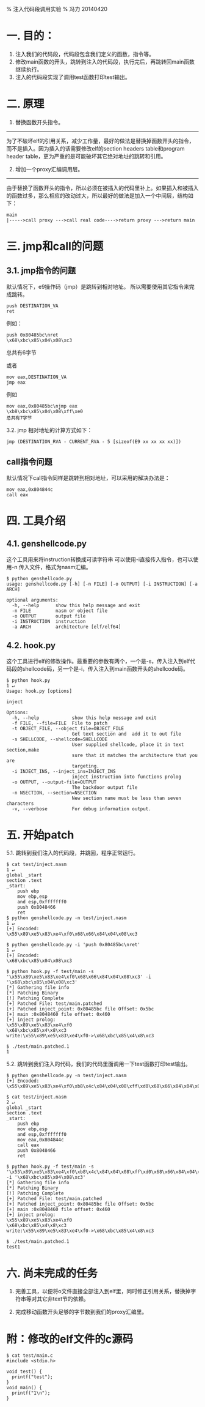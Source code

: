 % 注入代码段调用实验
% 冯力 20140420

一. 目的：
====
1. 注入我们的代码段，代码段包含我们定义的函数，指令等。
2. 修改main函数的开头，跳转到注入的代码段，执行完后，再跳转回main函数继续执行。
3. 注入的代码段实现了调用test函数打印test输出。

二. 原理
=======
1. 替换函数开头指令。
------------------
为了不破坏elf的引用关系，减少工作量，最好的做法是替换掉函数开头的指令，而不是插入。因为插入的话需要修改elf的section headers table和program header table，更为严重的是可能破坏其它绝对地址的跳转和引用。

2. 增加一个proxy汇编调用层。
------------------------
由于替换了函数开头的指令，所以必须在被插入的代码里补上。如果插入和被插入的函数过多，那么相应的改动过大，所以最好的做法是加入一个中间层，结构如下：

```
main
|----->call proxy --->call real code---->return proxy --->return main
```

三. jmp和call的问题
==============

3.1. jmp指令的问题
------------
默认情况下，e9操作码（jmp）是跳转到相对地址。
所以需要使用其它指令来完成跳转。

```
push DESTINATION_VA
ret
```
例如：

```
push 0x80485bc\nret
\x68\xbc\x85\x04\x08\xc3
```
总共有6字节

或者

```
mov eax,DESTINATION_VA
jmp eax
```

例如

```
mov eax,0x80485bc\njmp eax
\xb8\xbc\x85\x04\x08\xff\xe0
总共有7字节
```

3.2. jmp 相对地址的计算方式如下：

```
jmp (DESTINATION_RVA - CURRENT_RVA - 5 [sizeof(E9 xx xx xx xx)])
```

call指令问题
-----------
默认情况下call指令同样是跳转到相对地址，可以采用的解决办法是：

	mov eax,0x804844c
	call eax

四. 工具介绍
=======
4.1. genshellcode.py
------------------
这个工具用来将instruction转换成可读字符串
可以使用-i直接传入指令，也可以使用-n 传入文件，格式为nasm汇编。

```
$ python genshellcode.py
usage: genshellcode.py [-h] [-n FILE] [-o OUTPUT] [-i INSTRUCTION] [-a ARCH]

optional arguments:
  -h, --help      show this help message and exit
  -n FILE         nasm or object file
  -o OUTPUT       output file
  -i INSTRUCTION  instruction
  -a ARCH         architecture [elf/elf64]
```

4.2. hook.py
----------
这个工具进行elf的修改操作。最重要的参数有两个，一个是-s，传入注入到elf代码段的shellcode码，另一个是-i，传入注入到main函数开头的shellcode码。

```
$ python hook.py                                                                  1 ↵
Usage: hook.py [options]

inject

Options:
  -h, --help            show this help message and exit
  -f FILE, --file=FILE  File to patch
  -t OBJECT_FILE, --object_file=OBJECT_FILE
                        Get text section and  add it to out file
  -s SHELLCODE, --shellcode=SHELLCODE
                        User supplied shellcode, place it in text section,make
                        sure that it matches the architecture that you are
                        targeting.
  -i INJECT_INS, --inject_ins=INJECT_INS
                        inject instruction into functions prolog
  -o OUTPUT, --output-file=OUTPUT
                        The backdoor output file
  -n NSECTION, --section=NSECTION
                        New section name must be less than seven characters
  -v, --verbose         For debug information output.
```

五. 开始patch
=========

5.1. 跳转到我们注入的代码段，并跳回，程序正常运行。

```
$ cat test/inject.nasm                                                            1 ↵
global _start
section .text
_start:
    push ebp
    mov ebp,esp
    and esp,0xfffffff0
    push 0x8048466
    ret
$ python genshellcode.py -n test/inject.nasm                               1 ↵
[+] Encoded:
\x55\x89\xe5\x83\xe4\xf0\x68\x66\x84\x04\x08\xc3

$ python genshellcode.py -i 'push 0x80485bc\nret'                                 1 ↵
[+] Encoded:
\x68\xbc\x85\x04\x08\xc3

$ python hook.py -f test/main -s  '\x55\x89\xe5\x83\xe4\xf0\x68\x66\x84\x04\x08\xc3' -i '\x68\xbc\x85\x04\x08\xc3'
[*] Gathering file info
[*] Patching Binary
[!] Patching Complete
[+] Patched File: test/main.patched
[+] Patched inject_point: 0x80485bc file Offset: 0x5bc
[+] main :0x8048460 file offset: 0x460
[+] inject prolog:
\x55\x89\xe5\x83\xe4\xf0
\x68\xbc\x85\x4\x8\xc3
write:\x55\x89\xe5\x83\xe4\xf0->\x68\xbc\x85\x4\x8\xc3

$ ./test/main.patched.1
1
```

5.2. 跳转到我们注入的代码，我们的代码里面调用一下test函数打印test输出。

```
$ python genshellcode.py -n test/inject.nasm
[+] Encoded:
\x55\x89\xe5\x83\xe4\xf0\xb8\x4c\x84\x04\x08\xff\xd0\x68\x66\x84\x04\x08\xc3

$ cat test/inject.nasm                                                            2 ↵
global _start
section .text
_start:
    push ebp
    mov ebp,esp
    and esp,0xfffffff0
    mov eax,0x804844c
    call eax
    push 0x8048466
    ret

$ python hook.py -f test/main -s  '\x55\x89\xe5\x83\xe4\xf0\xb8\x4c\x84\x04\x08\xff\xd0\x68\x66\x84\x04\x08\xc3' -i '\x68\xbc\x85\x04\x08\xc3'
[*] Gathering file info
[*] Patching Binary
[!] Patching Complete
[+] Patched File: test/main.patched
[+] Patched inject_point: 0x80485bc file Offset: 0x5bc
[+] main :0x8048460 file offset: 0x460
[+] inject prolog:
\x55\x89\xe5\x83\xe4\xf0
\x68\xbc\x85\x4\x8\xc3
write:\x55\x89\xe5\x83\xe4\xf0->\x68\xbc\x85\x4\x8\xc3

$ ./test/main.patched.1
test1
```

六. 尚未完成的任务
================

1. 完善工具，以便将o文件直接全部注入到elf里，同时修正引用关系，替换掉字符串等对其它非text节的依赖。

2. 完成移动函数开头足够的字节数到我们的proxy汇编里。

附：修改的elf文件的c源码
========================

```
$ cat test/main.c
#include <stdio.h>

void test() {
  printf("test");
}
void main() {
  printf("1\n");
}
```
